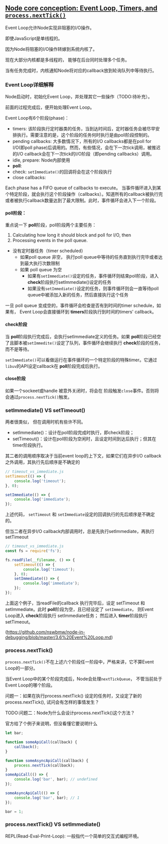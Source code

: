 ## [Node core conception: Event Loop, Timers, and `process.nextTick()`](https://nodejs.org/en/docs/guides/event-loop-timers-and-nexttick/)

Event Loop允许Node实现非阻塞的I/O操作。

即使JavaScript是单线程的。

因为Node将阻塞的I/O操作转嫁到系统内核了。


现在大部分内核都是多线程的， 能够在后台同时处理多个任务。

当有任务完成时，内核通知Node将对应的callback放到轮询队列中等待执行。


### Event Loop详细解释

Node启动时，初始化Event Loop，并处理其它一些操作（TODO:待补充）。

前面的过程完成后，便开始处理Event Loop。

Event Loop有6个阶段(phase)：

- timers: 该阶段执行定时器类的任务，当到达时间后，定时器任务会被尽早安排执行。需要注意的是，这个阶段的任务何时执行是由poll阶段控制的。
- pending callbacks: 大多数情况下，所有的I/O callbacks都是在poll for I/O(即poll phase)后调用的。然而，有些情况，会在下一次tick调用，被推迟的I/O callback会在下一次tick的I/O阶段（即pending callbacks）调用。
- idle, prepare: Node内部使用
- **poll**:
- check: `setImmediate()`的回调将会在这个阶段执行
- close callbacks:

Each phase has a FIFO queue of callbacks to execute。
当事件循环进入到某个特定阶段，就会执行这个阶段操作（callbacks）。知道所有的callback被执行完或者被执行callback数量达到了最大限制。此时，事件循环会进入下一个阶段。



#### poll阶段：
重点说一下 **poll**阶段，poll阶段两个主要任务：

1. Calculating how long it should block and poll for I/O, then
2. Processing events in the poll queue.

- 没有定时器任务（timer scheduled）
    - 如果poll queue 非空， 执行poll queue中等待的任务直到执行完毕或者达到最大执行次数限制
    - 如果 poll queue 为空
        - 如果有`setImmediate()`设定的任务，事件循环则结束poll阶段，进入 **check**阶段执行setImmediate()设定的任务
        - 如果没有`setImmediate()`设定的任务，则事件循环则会一直等待poll queue中被添加入新的任务，然后直接执行这个任务
  
一旦 poll queue 变成空的，事件循环会检查是否有到时间的timer schedule，如果有， Event Loop会直接循环到 **timers**阶段执行到时间的timers' callback。

#### check阶段
当 **poll**阶段执行完成后，会执行setImmediate定义的任务。如果 **poll**阶段已经空了且脚本被`setImmedite()`设定了队列，事件循环会继续执行 **check**阶段的任务，而不是等待。

`setImmediate()`可以看做运行在事件循环的一个特定阶段的特殊timer。它通过`libuv`的API设定callback在 **poll**阶段完成后执行。

#### close阶段
如果一个sockeet或handle 被意外关闭时，将会在 阶段触发`close`事件。否则将会通过`process.nextTick()`触发。



### setImmediate() VS setTimeout()

两者很类似， 但在调用时机有些许不同。

- setImmediate()：设计在poll阶段完成时执行，即check阶段；
- setTimeout()：设计在poll阶段为空闲时，且设定时间到达后执行；但其在timer阶段执行。

其二者的调用顺序取决于当前event loop的上下文，如果它们在异步I/O callback之外调用，其执行先后顺序是不确定的
``` javascript
// timeout_vs_immediate.js
setTimeout(() => {
    console.log('timeout');
}, 0);

setImmediate(() => {
    console.log('immediate');
});
```

上述代码， `setTimeout` 和 `setImmediate`设定的回调执行的先后顺序是不确定的。

但当二者在异步I/O callback内部调用时，总是先执行setImmediate，再执行setTimeout

``` javascript
// timeout_vs_immediate.js
const fs = require('fs');

fs.readFile(__filename, () => {
    setTimeout(() => {
        console.log('timeout');
    }, 0);
    setImmediate(() => {
        console.log('immediate');
    });
});
```
上面这个例子，当readFile的callback 执行完毕后，设定 setTimeout 和 setImmediate。此时 **poll**阶段为空，且已经设定了 `setImmediate`， 则Event Loop进入 **check**阶段执行 setImmediate任务； 然后进入 **timer**阶段执行 setTimeout。

(https://github.com/nswbmw/node-in-debugging/blob/master/3.6%20Event%20Loop.md)

### process.nextTick()

`process.nextTick()`不在上述六个阶段任一阶段中，严格来讲，它不算Event Loop的一部分。

当Event Loop中的某个阶段完成后，Node会处理`nextTickQueue`， 不管当前处于Event Loop的哪个阶段。

问题一：如果在执行process.nextTick() 设定的任务时，又设定了新的process.nextTick(), 试问会有怎样的事情发生？

TODO:问题二：Node为什么会设计process.nextTick()这个方法？

官方给了个例子来说明，但没看懂它要说明什么

``` javascript
let bar;

function someApiCall(callback) {
    callback();
}

function someAsyncApiCall(callback) {
    process.nextTick(callback);
}
someApiCall(() => {
    console.log('bar', bar); // undefined
});

someAsyncApiCall(() => {
    console.log('bar', bar); // 1
});

bar = 1;

```


### process.nextTick() VS setImmediate()









REPL(Read-Eval-Print-Loop): 一般指代一个简单的交互式编程环境。

